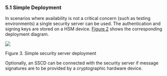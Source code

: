 ### 5.1 Simple Deployment

In scenarios where availability is not a critical concern (such as testing environments) a single security server can be used. The authentication and signing keys are stored on a HSM device. [Figure 2](#Ref_Simple_security_server_deployment) shows the corresponding deployment diagram.

<a id="Ref_Simple_security_server_deployment" class="anchor"></a>
![](img/arc-ss_simple_security_server_deployment.svg)

Figure 3. Simple security server deployment

Optionally, an SSCD can be connected with the security server if message signatures are to be provided by a cryptographic hardware device.